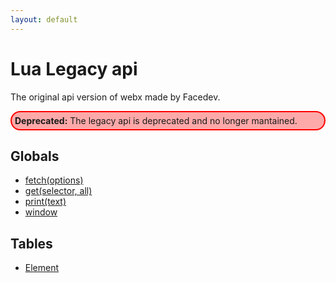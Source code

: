 ```yaml
---
layout: default
---
```

# Lua Legacy api
The original api version of webx made by Facedev.

<div style="padding:5px;border:2px #f00 solid;border-radius:5rem;background:#f005;">
  <b>Deprecated:</b> The legacy api is deprecated and no longer mantained.
</div>

## Globals
- [fetch(options)](globals/fetch.md)
- [get(selector, all)](globals/get.md)
- [print(text)](globals/print.md)
- [window](globals/window.md)

## Tables
- [Element](element.md)